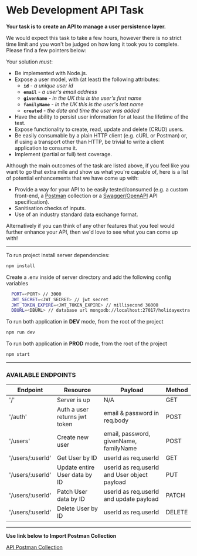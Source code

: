 # Web Development API Task

**Your task is to create an API to manage a user persistence layer.**

We would expect this task to take a few hours, however there is no strict time limit and you won't be judged on how long it took you to complete. Please find a few pointers below:

Your solution _must_:

- Be implemented with Node.js.
- Expose a user model, with (at least) the following attributes:
  - **`id`** - _a unique user id_
  - **`email`** - _a user's email address_
  - **`givenName`** - _in the UK this is the user's first name_
  - **`familyName`** - _in the UK this is the user's last name_
  - **`created`** - _the date and time the user was added_
- Have the ability to persist user information for at least the lifetime of the test.
- Expose functionality to create, read, update and delete (CRUD) users.
- Be easily consumable by a plain HTTP client (e.g. cURL or Postman) or, if using a transport other than HTTP, be trivial to write a client application to consume it.
- Implement (partial or full) test coverage.

Although the main outcomes of the task are listed above, if you feel like you want to go that extra mile and show us what you're capable of, here is a list of potential enhancements that we have come up with:

- Provide a way for your API to be easily tested/consumed (e.g. a custom front-end, a [Postman](https://www.getpostman.com/) collection or a [Swagger/OpenAPI](https://swagger.io/) API specification).
- Sanitisation checks of inputs.
- Use of an industry standard data exchange format.

Alternatively if you can think of any other features that you feel would further enhance your API, then we'd love to see what you can come up with!

---

To run project install server dependencies:

```bash
npm install
```

Create a .env inside of server directory and add the following config variables

```bash
  PORT=<PORT> // 3000
  JWT_SECRET=<JWT_SECRET> // jwt secret
  JWT_TOKEN_EXPIRE=<JWT_TOKEN_EXPIRE> // millisecond 36000
  DBURL=<DBURL> // database url mongodb://localhost:27017/holidayextra
```

To run both application in **DEV** mode, from the root of the project

```bash
npm run dev
```

To run both application in **PROD** mode, from the root of the project

```bash
npm start
```

---

### **AVAILABLE ENDPOINTS**

| Endpoint         | Resource                      | Payload                                      | Method |
| ---------------- | ----------------------------- | -------------------------------------------- | ------ |
| '/'              | Server is up                  | N/A                                          | GET    |
| '/auth'          | Auth a user returns jwt token | email & password in req.body                 | POST   |
| '/users'         | Create new user               | email, password, givenName, familyName       | POST   |
| '/users/:userId' | Get User by ID                | userId as req.userId                         | GET    |
| '/users/:userId' | Update entire User data by ID | userId as req.userId and User object payload | PUT    |
| '/users/:userId' | Patch User data by ID         | userId as req.userId and update payload      | PATCH  |
| '/users/:userId' | Delete User by ID             | userId as req.userId                         | DELETE |

---

**Use link below to Import Postman Collection**

[API Postman Collection](https://documenter.getpostman.com/view/5533777/Tzeah5Xd/)

